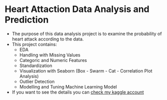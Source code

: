 # Heart Attaction Data Analysis and Prediction
* The purpose of this data analysis project is to examine the probability of heart attack according to the data.
* This project contains:
  * EDA
  * Handling with Missing Values
  * Categoric and Numeric Features
  * Standardization
  * Visualization with Seaborn (Box - Swarm - Cat - Correlation Plot Analysis)
  * Outlier Detection
  * Modelling and Tuning Machine Learning Model
* If you want to see the details you can [check my kaggle account](https://www.kaggle.com/code/sevvalsimsek/heart-attack-analysis-and-prediction)

